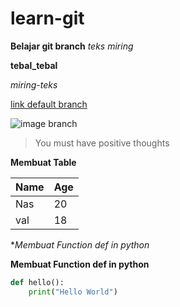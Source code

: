 # learn-git
**Belajar git branch**
*teks miring*

__tebal_tebal__

_miring-teks_

[link default branch](https://github.com/mik-sea/learn-git/tree/master "default branch")

![image branch](https://lh3.googleusercontent.com/proxy/xq2slka7_ffDLghEF9GhM5xkCP--NOLWxrJNyotnFMknacaxSWe9U6xYOf4S_knHdaDkNImI_Q-hrvUjWmoGyMKw9C1j5BFuW6W1FYFc-AJ321B8Sw8GqpA)

>You must have positive thoughts

**Membuat Table**

|Name|Age|
|----|---|
|Nas |20 |
|val |18 |

**Membuat Function def in python*

**Membuat Function def in python**

```python
def hello():
    print("Hello World")
```